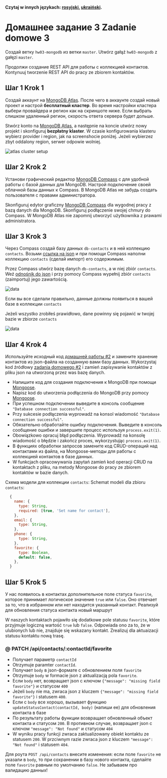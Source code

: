 **Czytaj w innych językach: [rosyjski](README.md), [ukraiński](README.ua.md).**

# Домашнее задание 3 Zadanie domowe 3

Создай ветку `hw03-mongodb` из ветки `master`.
Utwórz gałąź `hw03-mongodb` z gałęzi `master`.

Продолжи создание REST API для работы с коллекцией контактов.
Kontynuuj tworzenie REST API do pracy ze zbiorem kontaktów.

## Шаг 1 Krok 1

Создай аккаунт на [MongoDB Atlas](https://www.mongodb.com/cloud/atlas). После чего в аккаунте создай новый проект и настрой **бесплатный кластер**. Во время настройки кластера выбери провайдера и регион как на скриншоте ниже. Если выбрать слишком удаленный регион, скорость ответа сервера будет дольше.

Stwórz konto na [MongoDB Atlas](https://www.mongodb.com/cloud/atlas), a następnie na koncie utwórz nowy projekt i skonfiguruj **bezpłatny klaster**. W czasie konfigurowania klasteru wybierz provider i region, jak na screenshocie poniżej. Jeżeli wybierzez zbyt oddalony region, serwer odpowie wolniej.

![atlas cluster setup](./atlas-cluster.jpg)

## Шаг 2 Krok 2

Установи графический редактор [MongoDB Compass](https://www.mongodb.com/download-center/compass) c для удобной работы с базой данных для MongoDB. Настрой подключение своей облачной базы данных к Compass. В MongoDB Atlas не забудь создать пользователя с правами администратора.

Skonfiguruj edytor graficzny [MongoDB Compass](https://www.mongodb.com/download-center/compass) dla wygodnej pracy z bazą danych dla MongoDB. Skonfiguruj podłączenie swojej chmury do Compass. W MongoDB Atlas nie zapomnij utworzyć użytkownika z prawami administratora.

## Шаг 3 Krok 3

Через Compass создай базу данных `db-contacts` и в ней коллекцию `contacts`. Возьми [ссылка на json](./contacts.json) и при помощи Compass наполни коллекцию `contacts` (сделай импорт) его содержимым.

Przez Compass utwórz bazę danych `db-contacts`, a w niej zbiór `contacts`. Weź [odnośnik do json](./contacts.json) i przy pomocy Compass wypełnij zbiór `contacts` (zaimportuj) jego zawartością.

![data](./json-data.png)

Если вы все сделали правильно, данные должны появиться в вашей базе в коллекции `contacts`

Jeżeli wszystko zrobiłeś prawidłowo, dane powinny się pojawić w twojej bazie w zbiorze `contacts`

![data](./mongo-data.png)

## Шаг 4 Krok 4

Используйте исходный код [домашней работы #2](../homework-02/README.md) и замените хранение контактов из json-файла на созданную вами базу данных.
Wykorzystaj kod źródłowy [zadania domowego #2](../homework-02/README.md) i zamień zapisywanie kontaktów z pliku json na utworzoną przez was bazę danych.

- Напишите код для создания подключения к MongoDB при помощи [Mongoose](https://mongoosejs.com/).
- Napisz kod do utworzenia podłączenia do MongoDB przy pomocy [Mongoose](https://mongoosejs.com/).
- При успешном подключении выведите в консоль сообщение `"Database connection successful"`.
- Przy sukcesie podłączenia wyprowadź na konsol wiadomość `"Database connection successful"`.
- Обязательно обработайте ошибку подключения. Выведите в консоль сообщение ошибки и завершите процесс используя `process.exit(1)`.
- Obowiązkowo opracuj błąd podłączenia. Wyprowadź na konsolę wiadomość o błędzie i zakończ proces, wykorzystując `process.exit(1)`.
- В функциях обработки запросов замените код CRUD-операций над контактами из файла, на Mongoose-методы для работы с коллекцией контактов в базе данных.
- W funkcjach opracowywania zapytań zamień kod operacji CRUD na kontaktach z pliku, na metody Mongoose do pracy ze zbiorem kontaktów w bazie danych.

Схема модели для коллекции `contacts`:
Schemat modeli dla zbioru `contacts`:

```js
  {
    name: {
      type: String,
      required: [true, 'Set name for contact'],
    },
    email: {
      type: String,
    },
    phone: {
      type: String,
    },
    favorite: {
      type: Boolean,
      default: false,
    },
  }
```

## Шаг 5 Krok 5

У нас появилось в контактах дополнительное поле статуса `favorite`, которое принимает логическое значение `true` или `false`. Оно отвечает за то, что в избранном или нет находится указанный контакт. Реализуй для обновления статуса контакта новый маршрут

W naszych kontaktach pojawiło się dodatkowe pole statusu `favorite`, które przyjmuje logiczną wartość `true` lub `false`. Odpowiada ono za to, że w ulubionych lub nie, znajduje się wskazany kontakt. Zrealizuj dla aktuaizacji statusu kontaktu nową trasę.

### @ PATCH /api/contacts/:contactId/favorite

- Получает параметр `contactId`
- Otrzymuje paramter `contactId`.
- Получает `body` в json-формате c обновлением поля `favorite`
- Otrzymuje `body` w formacie json z aktualizacją pola `favorite`.
- Если `body` нет, возвращает json с ключом `{"message": "missing field favorite"}` и статусом `400`
- Jeżeli `body` nie ma, zwraca json z kluczem `{"message": "missing field favorite"}` i statusem `400`.
- Если с `body` все хорошо, вызывает функцию `updateStatusContact(contactId, body)` (напиши ее) для обновления контакта в базе
- По результату работы функции возвращает обновленный объект контакта и статусом `200`. В противном случае, возвращает json с ключом `"message": "Not found"` и статусом `404`
- W wyniku pracy funkcji zwraca zaktualizowany obiekt kontaktu ze statusem `200`. W przciwnym razie zwraca json z kluczem `"message": "Not found"` i statusem `404`.


Для роута `POST /api/contacts` внесите изменения: если поле `favorite` не указали в `body`, то при сохранении в базу нового контакта, сделайте поле `favorite` равным по умолчанию `false`. Не забываем про валидацию данных!
